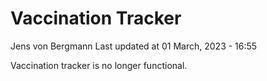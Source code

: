 Vaccination Tracker
================
Jens von Bergmann
Last updated at 01 March, 2023 - 16:55

Vaccination tracker is no longer functional.
